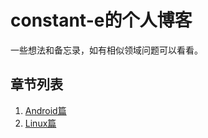 # constant-e的个人博客
一些想法和备忘录，如有相似领域问题可以看看。

## 章节列表
1. [Android篇](/blogs/android)
2. [Linux篇](/blogs/linux)
